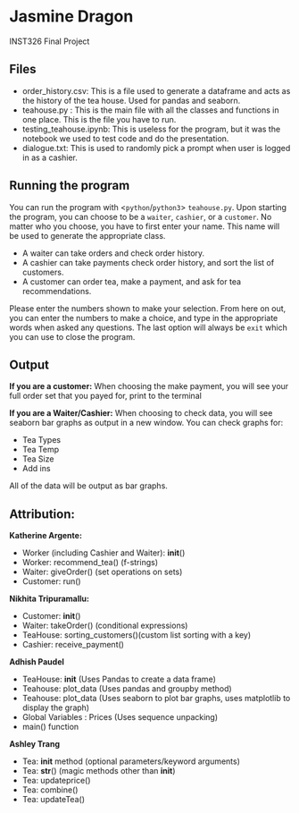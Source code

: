 # Jasmine Dragon
INST326 Final Project


## Files
- order_history.csv: This is a file used to generate a dataframe and acts as the history of the tea house. Used for pandas and seaborn.
- teahouse.py : This is the main file with all the classes and functions in one place. This is the file you have to run.
- testing_teahouse.ipynb: This is useless for the program, but it was the notebook we used to test code and do the presentation.
- dialogue.txt: This is used to randomly pick a prompt when user is logged in as a cashier. 

## Running the program
You can run the program with <`python`/`python3`> `teahouse.py`. 
Upon starting the program, you can choose to be a `waiter`, `cashier`, or a `customer`.
No matter who you choose, you have to first enter your name. This name will be used to generate the appropriate class.
- A waiter can take orders and check order history.
- A cashier can take payments check order history, and sort the list of customers.
- A customer can order tea, make a payment, and ask for tea recommendations.

Please enter the numbers shown to make your selection. From here on out, you can enter the numbers to make a choice, and type in the appropriate words when asked any questions. The last option will always be `exit` which you can use to close the program. 

## Output
**If you are a customer:**
When choosing the make payment, you will see your full order set that you payed for, print to the terminal

**If you are a Waiter/Cashier:**
When choosing to check data, you will see seaborn bar graphs as output in a new window. You can check graphs for:
- Tea Types
- Tea Temp
- Tea Size
- Add ins

All of the data will be output as bar graphs.



## Attribution:
**Katherine Argente:**
- Worker (including Cashier and Waiter): __init__()
- Worker: recommend_tea() (f-strings)
- Waiter: giveOrder() (set operations on sets)
- Customer: run() 

**Nikhita Tripuramallu:**
- Customer: __init__() 
- Waiter: takeOrder() (conditional expressions)
- TeaHouse: sorting_customers()(custom list sorting with a key)
- Cashier: receive_payment()

**Adhish Paudel**
- TeaHouse: __init__ (Uses Pandas to create a data frame)
- Teahouse: plot_data (Uses pandas and groupby method)
- Teahouse: plot_data (Uses seaborn to plot bar graphs, uses matplotlib to display the graph)
- Global Variables : Prices (Uses sequence unpacking)
- main() function

**Ashley Trang**
- Tea: __init__ method (optional parameters/keyword arguments)
- Tea: __str__() (magic methods other than __init__)
- Tea: updateprice()
- Tea: combine()
- Tea: updateTea()